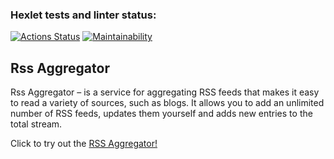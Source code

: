 ### Hexlet tests and linter status:
[![Actions Status](https://github.com/DieWerkself/frontend-project-11/workflows/hexlet-check/badge.svg)](https://github.com/DieWerkself/frontend-project-11/actions)
[![Maintainability](https://api.codeclimate.com/v1/badges/820ce2cd92976b42de27/maintainability)](https://codeclimate.com/github/DieWerkself/frontend-project-11/maintainability)

## Rss Aggregator

Rss Aggregator – is a service for aggregating RSS feeds that makes it easy to read a variety of sources, such as blogs. It allows you to add an unlimited number of RSS feeds, updates them yourself and adds new entries to the total stream.

Click to try out the [RSS Aggregator!](https://frontend-project-11-eosin.vercel.app)